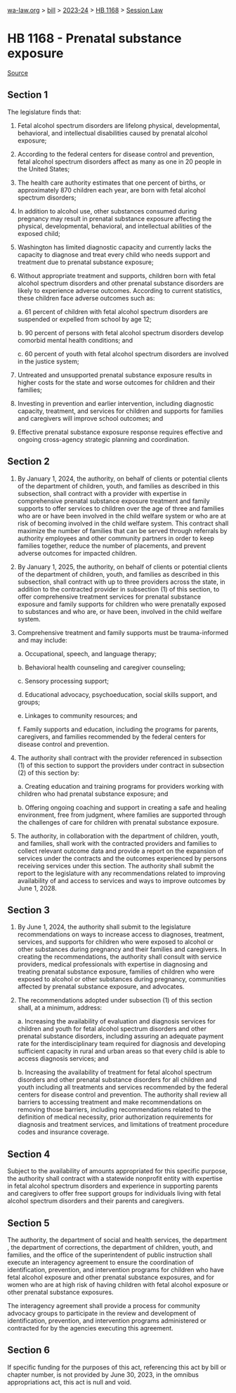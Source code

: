 [wa-law.org](/) > [bill](/bill/) > [2023-24](/bill/2023-24/) > [HB 1168](/bill/2023-24/hb/1168/) > [Session Law](/bill/2023-24/hb/1168/S2.SL/)

# HB 1168 - Prenatal substance exposure

[Source](http://lawfilesext.leg.wa.gov/biennium/2023-24/Pdf/Bills/Session%20Laws/House/1168-S2.SL.pdf)

## Section 1
The legislature finds that:

1. Fetal alcohol spectrum disorders are lifelong physical, developmental, behavioral, and intellectual disabilities caused by prenatal alcohol exposure;

2. According to the federal centers for disease control and prevention, fetal alcohol spectrum disorders affect as many as one in 20 people in the United States;

3. The health care authority estimates that one percent of births, or approximately 870 children each year, are born with fetal alcohol spectrum disorders;

4. In addition to alcohol use, other substances consumed during pregnancy may result in prenatal substance exposure affecting the physical, developmental, behavioral, and intellectual abilities of the exposed child;

5. Washington has limited diagnostic capacity and currently lacks the capacity to diagnose and treat every child who needs support and treatment due to prenatal substance exposure;

6. Without appropriate treatment and supports, children born with fetal alcohol spectrum disorders and other prenatal substance disorders are likely to experience adverse outcomes. According to current statistics, these children face adverse outcomes such as:

    a. 61 percent of children with fetal alcohol spectrum disorders are suspended or expelled from school by age 12;

    b. 90 percent of persons with fetal alcohol spectrum disorders develop comorbid mental health conditions; and

    c. 60 percent of youth with fetal alcohol spectrum disorders are involved in the justice system;

7. Untreated and unsupported prenatal substance exposure results in higher costs for the state and worse outcomes for children and their families;

8. Investing in prevention and earlier intervention, including diagnostic capacity, treatment, and services for children and supports for families and caregivers will improve school outcomes; and

9. Effective prenatal substance exposure response requires effective and ongoing cross-agency strategic planning and coordination.

## Section 2
1. By January 1, 2024, the authority, on behalf of clients or potential clients of the department of children, youth, and families as described in this subsection, shall contract with a provider with expertise in comprehensive prenatal substance exposure treatment and family supports to offer services to children over the age of three and families who are or have been involved in the child welfare system or who are at risk of becoming involved in the child welfare system. This contract shall maximize the number of families that can be served through referrals by authority employees and other community partners in order to keep families together, reduce the number of placements, and prevent adverse outcomes for impacted children.

2. By January 1, 2025, the authority, on behalf of clients or potential clients of the department of children, youth, and families as described in this subsection, shall contract with up to three providers across the state, in addition to the contracted provider in subsection (1) of this section, to offer comprehensive treatment services for prenatal substance exposure and family supports for children who were prenatally exposed to substances and who are, or have been, involved in the child welfare system.

3. Comprehensive treatment and family supports must be trauma-informed and may include:

    a. Occupational, speech, and language therapy;

    b. Behavioral health counseling and caregiver counseling;

    c. Sensory processing support;

    d. Educational advocacy, psychoeducation, social skills support, and groups;

    e. Linkages to community resources; and

    f. Family supports and education, including the programs for parents, caregivers, and families recommended by the federal centers for disease control and prevention.

4. The authority shall contract with the provider referenced in subsection (1) of this section to support the providers under contract in subsection (2) of this section by:

    a. Creating education and training programs for providers working with children who had prenatal substance exposure; and

    b. Offering ongoing coaching and support in creating a safe and healing environment, free from judgment, where families are supported through the challenges of care for children with prenatal substance exposure.

5. The authority, in collaboration with the department of children, youth, and families, shall work with the contracted providers and families to collect relevant outcome data and provide a report on the expansion of services under the contracts and the outcomes experienced by persons receiving services under this section. The authority shall submit the report to the legislature with any recommendations related to improving availability of and access to services and ways to improve outcomes by June 1, 2028.

## Section 3
1. By June 1, 2024, the authority shall submit to the legislature recommendations on ways to increase access to diagnoses, treatment, services, and supports for children who were exposed to alcohol or other substances during pregnancy and their families and caregivers. In creating the recommendations, the authority shall consult with service providers, medical professionals with expertise in diagnosing and treating prenatal substance exposure, families of children who were exposed to alcohol or other substances during pregnancy, communities affected by prenatal substance exposure, and advocates.

2. The recommendations adopted under subsection (1) of this section shall, at a minimum, address:

    a. Increasing the availability of evaluation and diagnosis services for children and youth for fetal alcohol spectrum disorders and other prenatal substance disorders, including assuring an adequate payment rate for the interdisciplinary team required for diagnosis and developing sufficient capacity in rural and urban areas so that every child is able to access diagnosis services; and

    b. Increasing the availability of treatment for fetal alcohol spectrum disorders and other prenatal substance disorders for all children and youth including all treatments and services recommended by the federal centers for disease control and prevention. The authority shall review all barriers to accessing treatment and make recommendations on removing those barriers, including recommendations related to the definition of medical necessity, prior authorization requirements for diagnosis and treatment services, and limitations of treatment procedure codes and insurance coverage.

## Section 4
Subject to the availability of amounts appropriated for this specific purpose, the authority shall contract with a statewide nonprofit entity with expertise in fetal alcohol spectrum disorders and experience in supporting parents and caregivers to offer free support groups for individuals living with fetal alcohol spectrum disorders and their parents and caregivers.

## Section 5
The authority, the department of social and health services, the department , the department of corrections, the department of children, youth, and families, and the office of the superintendent of public instruction shall execute an interagency agreement to ensure the coordination of identification, prevention, and intervention programs for children who have fetal alcohol exposure and other prenatal substance exposures, and for women who are at high risk of having children with fetal alcohol exposure or other prenatal substance exposures.

The interagency agreement shall provide a process for community advocacy groups to participate in the review and development of identification, prevention, and intervention programs administered or contracted for by the agencies executing this agreement.

## Section 6
If specific funding for the purposes of this act, referencing this act by bill or chapter number, is not provided by June 30, 2023, in the omnibus appropriations act, this act is null and void.
